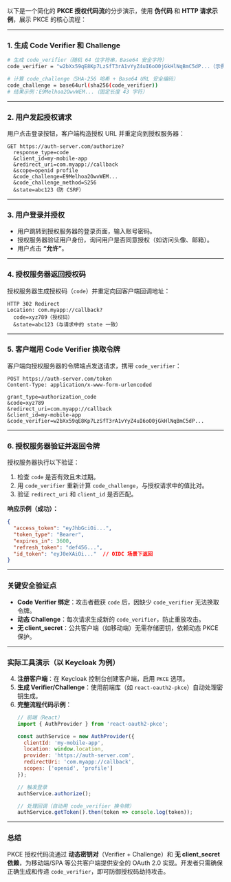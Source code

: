以下是一个简化的 **PKCE 授权代码流**的分步演示，使用 **伪代码** 和 **HTTP 请求示例**，展示 PKCE 的核心流程：

---

### **1. 生成 Code Verifier 和 Challenge**
```bash
# 生成 code_verifier（随机 64 位字符串，Base64 安全字符）
code_verifier = "w2bXx59qE8Kp7LzSfT3rA1vYyZ4uI6oO0jGkHlNqBmC5dP...（示例）"

# 计算 code_challenge（SHA-256 哈希 + Base64 URL 安全编码）
code_challenge = base64url(sha256(code_verifier))
# 结果示例：E9Melhoa2OwvWEM...（固定长度 43 字符）
```

---

### **2. 用户发起授权请求**
用户点击登录按钮，客户端构造授权 URL 并重定向到授权服务器：  
```http
GET https://auth-server.com/authorize?
  response_type=code
  &client_id=my-mobile-app
  &redirect_uri=com.myapp://callback
  &scope=openid profile
  &code_challenge=E9Melhoa2OwvWEM...
  &code_challenge_method=S256
  &state=abc123（防 CSRF）
```

---

### **3. 用户登录并授权**
- 用户跳转到授权服务器的登录页面，输入账号密码。  
- 授权服务器验证用户身份，询问用户是否同意授权（如访问头像、邮箱）。  
- 用户点击 **“允许”**。

---

### **4. 授权服务器返回授权码**
授权服务器生成授权码（`code`）并重定向回客户端回调地址：  
```http
HTTP 302 Redirect
Location: com.myapp://callback?
  code=xyz789（授权码）
  &state=abc123（与请求中的 state 一致）
```

---

### **5. 客户端用 Code Verifier 换取令牌**
客户端向授权服务器的令牌端点发送请求，携带 `code_verifier`：  
```http
POST https://auth-server.com/token
Content-Type: application/x-www-form-urlencoded

grant_type=authorization_code
&code=xyz789
&redirect_uri=com.myapp://callback
&client_id=my-mobile-app
&code_verifier=w2bXx59qE8Kp7LzSfT3rA1vYyZ4uI6oO0jGkHlNqBmC5dP...
```

---

### **6. 授权服务器验证并返回令牌**
授权服务器执行以下验证：  
1. 检查 `code` 是否有效且未过期。  
2. 用 `code_verifier` 重新计算 `code_challenge`，与授权请求中的值比对。  
3. 验证 `redirect_uri` 和 `client_id` 是否匹配。  

**响应示例（成功）：**  
```json
{
  "access_token": "eyJhbGciOi...",
  "token_type": "Bearer",
  "expires_in": 3600,
  "refresh_token": "def456...",
  "id_token": "eyJ0eXAiOi..."  // OIDC 场景下返回
}
```

---

### **关键安全验证点**
- **Code Verifier 绑定**：攻击者截获 `code` 后，因缺少 `code_verifier` 无法换取令牌。  
- **动态 Challenge**：每次请求生成新的 `code_verifier`，防止重放攻击。  
- **无 client_secret**：公共客户端（如移动端）无需存储密钥，依赖动态 PKCE 保护。  

---

### **实际工具演示（以 Keycloak 为例）**
4. **注册客户端**：在 Keycloak 控制台创建客户端，启用 `PKCE` 选项。  
5. **生成 Verifier/Challenge**：使用前端库（如 `react-oauth2-pkce`）自动处理密钥生成。  
6. **完整流程代码示例**：  
   ```javascript
   // 前端（React）
   import { AuthProvider } from 'react-oauth2-pkce';

   const authService = new AuthProvider({
     clientId: 'my-mobile-app',
     location: window.location,
     provider: 'https://auth-server.com',
     redirectUri: 'com.myapp://callback',
     scopes: ['openid', 'profile']
   });

   // 触发登录
   authService.authorize();

   // 处理回调（自动用 code_verifier 换令牌）
   authService.getToken().then(token => console.log(token));
   ```

---

### **总结**
PKCE 授权代码流通过 **动态密钥对**（Verifier + Challenge）和 **无 client_secret 依赖**，为移动端/SPA 等公共客户端提供安全的 OAuth 2.0 实现。开发者只需确保正确生成和传递 `code_verifier`，即可防御授权码劫持攻击。